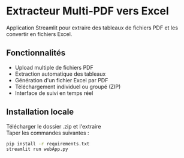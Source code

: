 # Extracteur Multi-PDF vers Excel

Application Streamlit pour extraire des tableaux de fichiers PDF et les convertir en fichiers Excel.

## Fonctionnalités

- Upload multiple de fichiers PDF
- Extraction automatique des tableaux
- Génération d'un fichier Excel par PDF
- Téléchargement individuel ou groupé (ZIP)
- Interface de suivi en temps réel

## Installation locale

Télécharger le dossier .zip et l'extraire  
Taper les commandes suivantes : 

```bash
pip install -r requirements.txt
streamlit run webApp.py
